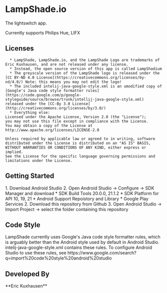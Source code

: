 <h1>LampShade.io</h1>
The lightswitch app.

Currently supports Philips Hue, LIFX

<h2>Licenses</h2>

```
  * LampShade, LampShade.io, and the LampShade Logo are trademarks of Eric Kuxhausen, and are not released under any license.
  * Instead, the open source version of this app is called LampShadium
  * The greyscale version of the LampShade logo is released under the [CC BY-ND 4.0 License](https://creativecommons.org/licenses/by-nd/4.0/) Note: this means you may not edit the logo!
  * The included intelij-java-google-style.xml is an umodified copy of [Google's Java code style formatter rules](https://code.google.com/p/google-styleguide/source/browse/trunk/intellij-java-google-style.xml) released under the [CC-By 3.0 License](http://creativecommons.org/licenses/by/3.0/)
  * Everything else:
Licensed under the Apache License, Version 2.0 (the "License");
you may not use this file except in compliance with the License.
You may obtain a copy of the License at http://www.apache.org/licenses/LICENSE-2.0

Unless required by applicable law or agreed to in writing, software
distributed under the License is distributed on an "AS IS" BASIS,
WITHOUT WARRANTIES OR CONDITIONS OF ANY KIND, either express or implied.
See the License for the specific language governing permissions and
limitations under the License.
```

<h2>Getting Started</h2>
1. Download Android Studio
2. Open Android Studio -> Configure -> SDK Manager and download
  * SDK Build Tools 20.0.0, 21.1.2
  * SDK Platform for API 10, 19, 21
  * Android Support Repoistory and Library
  * Google Play Services
2. Download this repository from Github
3. Open Android Studio -> Import Project -> select the folder containing this repository

<h2>Code Style</h2>
LampShade currently uses Google's Java code style formatter rules, which is arguably better than the Android style used by default in Android Studio. intelij-java-google-style.xml contains these rules. To configure Android Studio to use these rules, see https://www.google.com/search?q=import%20code%20style%20android%20studio

<h2>Developed By</h2>
**Eric Kuxhausen**
